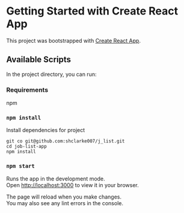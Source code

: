# Getting Started with Create React App

This project was bootstrapped with [Create React App](https://github.com/facebook/create-react-app).

## Available Scripts

In the project directory, you can run:

### Requirements
npm 

### `npm install`
Install dependencies for project

```
git co git@github.com:shclarke007/j_list.git  
cd job-list-app
npm install
```

### `npm start`

Runs the app in the development mode.\
Open [http://localhost:3000](http://localhost:3000) to view it in your browser.

The page will reload when you make changes.\
You may also see any lint errors in the console.


